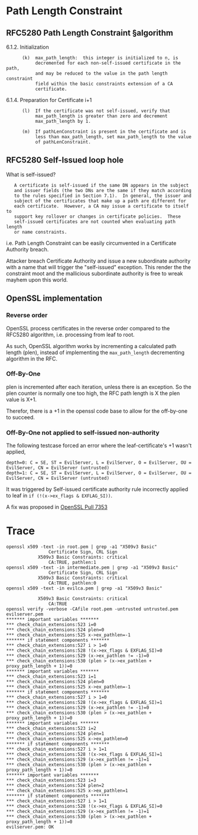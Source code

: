 # Path Length Constraint #

## RFC5280 Path Length Constraint §algorithm ##
6.1.2.  Initialization
```
      (k)  max_path_length:  this integer is initialized to n, is
           decremented for each non-self-issued certificate in the path,
           and may be reduced to the value in the path length constraint
           field within the basic constraints extension of a CA
           certificate.
```
6.1.4.  Preparation for Certificate i+1
```
      (l)  If the certificate was not self-issued, verify that
           max_path_length is greater than zero and decrement
           max_path_length by 1.

      (m)  If pathLenConstraint is present in the certificate and is
           less than max_path_length, set max_path_length to the value
           of pathLenConstraint.
```

## RFC5280 Self-Issued loop hole ##

What is self-issued?
```
   A certificate is self-issued if the same DN appears in the subject
   and issuer fields (the two DNs are the same if they match according
   to the rules specified in Section 7.1).  In general, the issuer and
   subject of the certificates that make up a path are different for
   each certificate.  However, a CA may issue a certificate to itself to
   support key rollover or changes in certificate policies.  These
   self-issued certificates are not counted when evaluating path length
   or name constraints.
```

i.e. Path Length Constraint can be easily circumvented in a Certificate Authority breach.

Attacker breach Certificate Authority and issue a new subordinate authority with a name
that will trigger the "self-issued" exception. This render the the constraint moot and
the mallicious subordinate authority is free to wreak mayhem upon this world.

## OpenSSL implementation ##

### Reverse order ###
OpenSSL process certificates in the reverse order compared to the RFC5280 algorithm,
i.e. processing from leaf to root.

As such, OpenSSL algorithm works by incrementing a calculated path length (plen),
instead of implementing the `max_path_length` decrementing algorithm in the RFC.

### Off-By-One ###
plen is incremented after each iteration, unless there is an exception.
So the plen counter is normally one too high, the RFC path length is X the plen value is X+1.

Therefor, there is a +1 in the openssl code base to allow for the off-by-one to succeed.

### Off-By-One not applied to self-issued non-authority ###

The following testcase forced an error where the leaf-certificate's +1 wasn't applied,
```
depth=0: C = SE, ST = EvilServer, L = EvilServer, O = EvilServer, OU = EvilServer, CN = EvilServer (untrusted)
depth=1: C = SE, ST = EvilServer, L = EvilServer, O = EvilServer, OU = EvilServer, CN = EvilServer (untrusted)
```
It was triggered by Self-issued certificate authority rule incorrectly applied to leaf in
`if (!(x->ex_flags & EXFLAG_SI))`.

A fix was proposed in [OpenSSL Pull 7353](https://github.com/openssl/openssl/pull/7353)

# Trace #

```
openssl x509 -text -in root.pem | grep -a1 "X509v3 Basic"
                Certificate Sign, CRL Sign
            X509v3 Basic Constraints: critical
                CA:TRUE, pathlen:1
openssl x509 -text -in intermediate.pem | grep -a1 "X509v3 Basic"
                Certificate Sign, CRL Sign
            X509v3 Basic Constraints: critical
                CA:TRUE, pathlen:0
openssl x509 -text -in evilca.pem | grep -a1 "X509v3 Basic"

            X509v3 Basic Constraints: critical
                CA:TRUE
openssl verify -verbose -CAfile root.pem -untrusted untrusted.pem evilserver.pem
******* important variables *******
*** check_chain_extensions:523 i=0
*** check_chain_extensions:524 plen=0
*** check_chain_extensions:525 x->ex_pathlen=-1
******* if statement components *******
*** check_chain_extensions:527 i > 1=0
*** check_chain_extensions:528 !(x->ex_flags & EXFLAG_SI)=0
*** check_chain_extensions:529 (x->ex_pathlen != -1)=0
*** check_chain_extensions:530 (plen > (x->ex_pathlen + proxy_path_length + 1))=0
******* important variables *******
*** check_chain_extensions:523 i=1
*** check_chain_extensions:524 plen=0
*** check_chain_extensions:525 x->ex_pathlen=-1
******* if statement components *******
*** check_chain_extensions:527 i > 1=0
*** check_chain_extensions:528 !(x->ex_flags & EXFLAG_SI)=1
*** check_chain_extensions:529 (x->ex_pathlen != -1)=0
*** check_chain_extensions:530 (plen > (x->ex_pathlen + proxy_path_length + 1))=0
******* important variables *******
*** check_chain_extensions:523 i=2
*** check_chain_extensions:524 plen=1
*** check_chain_extensions:525 x->ex_pathlen=0
******* if statement components *******
*** check_chain_extensions:527 i > 1=1
*** check_chain_extensions:528 !(x->ex_flags & EXFLAG_SI)=1
*** check_chain_extensions:529 (x->ex_pathlen != -1)=1
*** check_chain_extensions:530 (plen > (x->ex_pathlen + proxy_path_length + 1))=0
******* important variables *******
*** check_chain_extensions:523 i=3
*** check_chain_extensions:524 plen=2
*** check_chain_extensions:525 x->ex_pathlen=1
******* if statement components *******
*** check_chain_extensions:527 i > 1=1
*** check_chain_extensions:528 !(x->ex_flags & EXFLAG_SI)=0
*** check_chain_extensions:529 (x->ex_pathlen != -1)=1
*** check_chain_extensions:530 (plen > (x->ex_pathlen + proxy_path_length + 1))=0
evilserver.pem: OK
```
